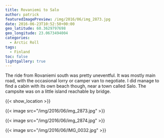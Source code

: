 ```yaml
---
title: Rovaniemi to Salo
author: patrick
featuredImagePreview: /img/2016/06/img_2873.jpg
date: 2016-06-23T10:52:50+00:00
geo_latitude: 60.3629797698
geo_longitude: 23.0673494004
categories:
  - Arctic Roll
tags:
  - Finland
toc: false
lightgallery: true
---
```

The ride from Rovaniemi south was pretty uneventful. It was mostly main road, with the occasional lorry or camper van to negotiate. I did manage to find a cabin with its own beach though, near a town called Salo. The campsite was on a little island reachable by bridge.

{{< show_location >}}

{{< image src="/img/2016/06/img_2873.jpg" >}}

{{< image src="/img/2016/06/img_2874.jpg" >}}

{{< image src="/img/2016/06/IMG_0032.jpg" >}}
